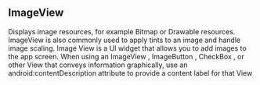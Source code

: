 ## ImageView 

Displays image resources, for example Bitmap or Drawable resources. ImageView is also commonly used to apply tints to an image and handle image scaling.
 Image View is a UI widget that allows you to add images to the app screen. When using an ImageView , ImageButton , CheckBox , or other View that conveys 
 information graphically, use an android:contentDescription attribute to provide a content label for that View 

